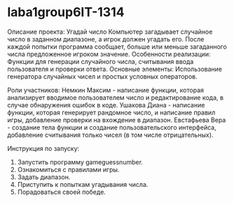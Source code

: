# laba1group6IT-1314
Описание проекта:
Угадай число
Компьютер загадывает случайное число в заданном диапазоне, а игрок должен угадать его. 
После каждой попытки программа сообщает, больше или меньше загаданного числа предложенное игроком значение.
Особенности реализации: Функции для генерации случайного числа, считывания ввода пользователя и проверки ответа.
Основные элементы: Использование генератора случайных чисел и простых условных операторов.

Роли участников:
Немкин Максим - написание функции, которая анализирует вводимое пользователем число и редактирование кода, в случае обнаружения ошибок в коде.
Ушакова Диана - написание функции, которая генерирует рандомное число, и написание правил игры, добавление проверки на вхождение в диапазон.
Евстафьева Вера - создание тела функции и создание пользовательского интерфейса, добавление считывания только чисел (в том числе отрицательных).

Инструкция по запуску:
1. Запустить программу gameguessnumber.
2. Ознакомиться с правилами игры.
3. Задать диапазон.
4. Приступить к попыткам угадывания числа.
5. Порадоваться своей победе.

